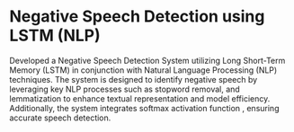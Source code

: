 # Negative Speech Detection using LSTM (NLP)
Developed a Negative Speech Detection System utilizing Long Short-Term Memory (LSTM) in conjunction with Natural Language Processing (NLP) techniques. The system is designed to identify negative speech by leveraging key NLP processes such as  stopword removal, and lemmatization to enhance textual representation and model efficiency.
Additionally, the system integrates softmax activation function , ensuring accurate speech detection.
